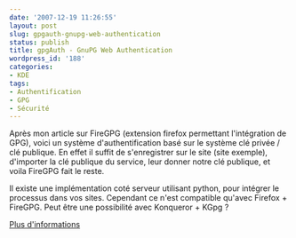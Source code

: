 ```yaml
---
date: '2007-12-19 11:26:55'
layout: post
slug: gpgauth-gnupg-web-authentication
status: publish
title: gpgAuth - GnuPG Web Authentication
wordpress_id: '188'
categories:
- KDE
tags:
- Authentification
- GPG
- Sécurité
---
```



Après mon article sur FireGPG (extension firefox permettant l'intégration de GPG), voici un système d'authentification basé sur le système clé privée / clé publique. En effet il suffit de s'enregistrer sur le site (site exemple), d'importer la clé publique du service, leur donner notre clé publique, et voila FireGPG fait le reste.

Il existe une implémentation coté serveur utilisant python, pour intégrer le processus dans vos sites. Cependant ce n'est compatible qu'avec Firefox + FireGPG. Peut être une possibilité avec Konqueror + KGpg ?

[Plus d'informations](http://www.gpgauth.com/)


